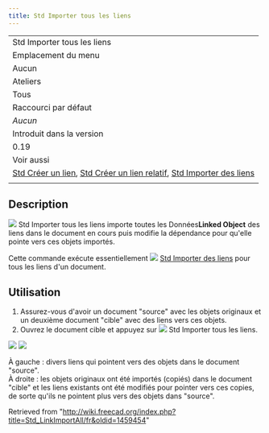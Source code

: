 ```yaml
---
title: Std Importer tous les liens
---
```

|  |
| --- |
| Std Importer tous les liens |
| Emplacement du menu |
| Aucun |
| Ateliers |
| Tous |
| Raccourci par défaut |
| *Aucun* |
| Introduit dans la version |
| 0.19 |
| Voir aussi |
| [Std Créer un lien](/Std_LinkMake/fr "Std LinkMake/fr"), [Std Créer un lien relatif](/Std_LinkMakeRelative/fr "Std LinkMakeRelative/fr"), [Std Importer des liens](/Std_LinkImport/fr "Std LinkImport/fr") |
|  |

## Description

![](/images/Std_LinkImportAll.svg) Std Importer tous les liens importe toutes les Données**Linked Object** des liens dans le document en cours puis modifie la dépendance pour qu'elle pointe vers ces objets importés.

Cette commande exécute essentiellement ![](/images/Std_LinkImport.svg) [Std Importer des liens](/Std_LinkImport/fr "Std LinkImport/fr") pour tous les liens d'un document.

## Utilisation

1. Assurez-vous d'avoir un document "source" avec les objets originaux et un deuxième document "cible" avec des liens vers ces objets.
2. Ouvrez le document cible et appuyez sur ![](/images/Std_LinkImportAll.svg) Std Importer tous les liens.

![](/images/Std_Link_tree_import_all_1_example.png) ![](/images/Std_Link_tree_import_all_2_example.png)

À gauche : divers liens qui pointent vers des objets dans le document "source".  
À droite : les objets originaux ont été importés (copiés) dans le document "cible" et les liens existants ont été modifiés pour pointer vers ces copies, de sorte qu'ils ne pointent plus vers des objets dans "source".

Retrieved from "<http://wiki.freecad.org/index.php?title=Std_LinkImportAll/fr&oldid=1459454>"